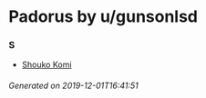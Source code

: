 # Padorus by u/gunsonlsd

### S
* [Shouko Komi](https://github.com/shadow578/Padoru-Padoru/blob/master/table-of-contents/characters/ShoukoKomi.md)

###### Generated on 2019-12-01T16:41:51
